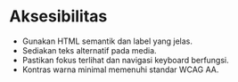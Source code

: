 # Aksesibilitas

- Gunakan HTML semantik dan label yang jelas.
- Sediakan teks alternatif pada media.
- Pastikan fokus terlihat dan navigasi keyboard berfungsi.
- Kontras warna minimal memenuhi standar WCAG AA.
